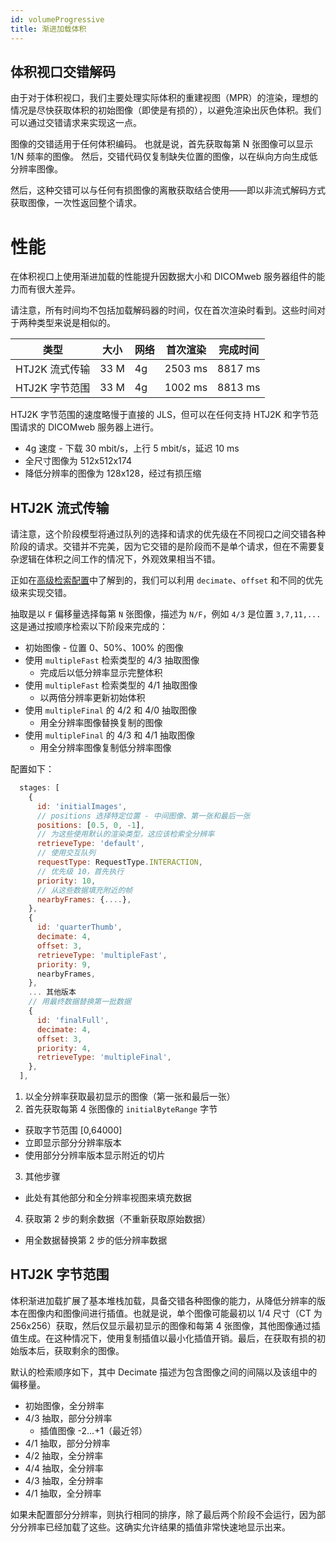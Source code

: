 ```yaml
---
id: volumeProgressive
title: 渐进加载体积
---
```


## 体积视口交错解码

由于对于体积视口，我们主要处理实际体积的重建视图（MPR）的渲染，理想的情况是尽快获取体积的初始图像（即使是有损的），以避免渲染出灰色体积。我们可以通过交错请求来实现这一点。

图像的交错适用于任何体积编码。
也就是说，首先获取每第 N 张图像可以显示 1/N 频率的图像。
然后，交错代码仅复制缺失位置的图像，以在纵向方向生成低分辨率图像。

然后，这种交错可以与任何有损图像的离散获取结合使用——即以非流式解码方式获取图像，一次性返回整个请求。

# 性能

在体积视口上使用渐进加载的性能提升因数据大小和 DICOMweb 服务器组件的能力而有很大差异。

请注意，所有时间均不包括加载解码器的时间，仅在首次渲染时看到。这些时间对于两种类型来说是相似的。

| 类型              | 大小 | 网络 | 首次渲染  | 完成时间   |
| ----------------- | ---- | ---- | --------- | ---------- |
| HTJ2K 流式传输    | 33 M | 4g   | 2503 ms   | 8817 ms    |
| HTJ2K 字节范围    | 33 M | 4g   | 1002 ms   | 8813 ms    |

HTJ2K 字节范围的速度略慢于直接的 JLS，但可以在任何支持 HTJ2K 和字节范围请求的 DICOMweb 服务器上进行。

- 4g 速度 - 下载 30 mbit/s，上行 5 mbit/s，延迟 10 ms
- 全尺寸图像为 512x512x174
- 降低分辨率的图像为 128x128，经过有损压缩

## HTJ2K 流式传输

请注意，这个阶段模型将通过队列的选择和请求的优先级在不同视口之间交错各种阶段的请求。交错并不完美，因为它交错的是阶段而不是单个请求，但在不需要复杂逻辑在体积之间工作的情况下，外观效果相当不错。

正如在[高级检索配置](./advance-retrieve-config)中了解到的，我们可以利用 `decimate`、`offset` 和不同的优先级来实现交错。

抽取是以 `F` 偏移量选择每第 `N` 张图像，描述为 `N/F`，例如 `4/3` 是位置 `3,7,11,...`
这是通过按顺序检索以下阶段来完成的：

- 初始图像 - 位置 0、50%、100% 的图像
- 使用 `multipleFast` 检索类型的 4/3 抽取图像
  - 完成后以低分辨率显示完整体积
- 使用 `multipleFast` 检索类型的 4/1 抽取图像
  - 以两倍分辨率更新初始体积
- 使用 `multipleFinal` 的 4/2 和 4/0 抽取图像
  - 用全分辨率图像替换复制的图像
- 使用 `multipleFinal` 的 4/3 和 4/1 抽取图像
  - 用全分辨率图像复制低分辨率图像

配置如下：

```javascript
  stages: [
    {
      id: 'initialImages',
      // positions 选择特定位置 - 中间图像、第一张和最后一张
      positions: [0.5, 0, -1],
      // 为这些使用默认的渲染类型，这应该检索全分辨率
      retrieveType: 'default',
      // 使用交互队列
      requestType: RequestType.INTERACTION,
      // 优先级 10，首先执行
      priority: 10,
      // 从这些数据填充附近的帧
      nearbyFrames: {....},
    },
    {
      id: 'quarterThumb',
      decimate: 4,
      offset: 3,
      retrieveType: 'multipleFast',
      priority: 9,
      nearbyFrames,
    },
    ... 其他版本
    // 用最终数据替换第一批数据
    {
      id: 'finalFull',
      decimate: 4,
      offset: 3,
      priority: 4,
      retrieveType: 'multipleFinal',
    },
  ],
```

1. 以全分辨率获取最初显示的图像（第一张和最后一张）
2. 首先获取每第 4 张图像的 `initialByteRange` 字节

- 获取字节范围 [0,64000]
- 立即显示部分分辨率版本
- 使用部分分辨率版本显示附近的切片

3. 其他步骤

- 此处有其他部分和全分辨率视图来填充数据

4. 获取第 2 步的剩余数据（不重新获取原始数据）

- 用全数据替换第 2 步的低分辨率数据

## HTJ2K 字节范围

体积渐进加载扩展了基本堆栈加载，具备交错各种图像的能力，从降低分辨率的版本在图像内和图像间进行插值。也就是说，单个图像可能最初以 1/4 尺寸（CT 为 256x256）获取，然后仅显示最初显示的图像和每第 4 张图像，其他图像通过插值生成。在这种情况下，使用复制插值以最小化插值开销。最后，在获取有损的初始版本后，获取剩余的图像。

默认的检索顺序如下，其中 Decimate 描述为包含图像之间的间隔以及该组中的偏移量。

- 初始图像，全分辨率
- 4/3 抽取，部分分辨率
  - 插值图像 -2...+1（最近邻）
- 4/1 抽取，部分分辨率
- 4/2 抽取，全分辨率
- 4/4 抽取，全分辨率
- 4/3 抽取，全分辨率
- 4/1 抽取，全分辨率

如果未配置部分分辨率，则执行相同的排序，除了最后两个阶段不会运行，因为部分分辨率已经加载了这些。这确实允许结果的插值非常快速地显示出来。